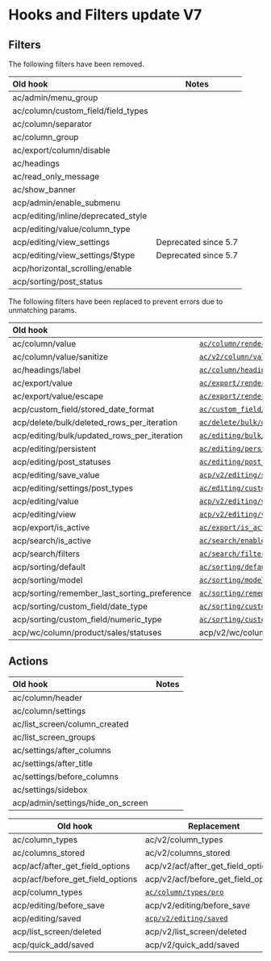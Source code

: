 # Hooks and Filters update V7

## Filters

The following filters have been removed.

| Old hook                            | Notes                |
|:------------------------------------|----------------------|
| ac/admin/menu_group                 |                      |
| ac/column/custom_field/field_types  |                      |
| ac/column/separator                 |                      |
| ac/column_group                     |                      |
| ac/export/column/disable            |                      |    
| ac/headings                         |                      |
| ac/read_only_message                |                      |
| ac/show_banner                      |                      |
| acp/admin/enable_submenu            |                      |
| acp/editing/inline/deprecated_style |                      |
| acp/editing/value/column_type       |                      |
| acp/editing/view_settings           | Deprecated since 5.7 |
| acp/editing/view_settings/$type     | Deprecated since 5.7 |
| acp/horizontal_scrolling/enable     |                      |
| acp/sorting/post_status             |                      |

The following filters have been replaced to prevent errors due to unmatching params.

| Old hook                                     | Replacement                                                                                        |
|:---------------------------------------------|----------------------------------------------------------------------------------------------------|
| ac/column/value                              | [`ac/column/render`](./ac-column-render.php)                                                       |
| ac/column/value/sanitize                     | [`ac/v2/column/value/sanitize`](./ac-column-render-sanitize.php)                                   |
| ac/headings/label                            | [`ac/column/heading/label`](./ac-column-heading-label.php)                                         |
| ac/export/value                              | [`ac/export/render`](./ac-export-render.php)                                                       |
| ac/export/value/escape                       | [`ac/export/render/escape`](./ac-export-render-escape.php)                                         |
| acp/custom_field/stored_date_format          | [`ac/custom_field/stored_date_format`](ac-custom-field-stored_date_format.php)                     |
| acp/delete/bulk/deleted_rows_per_iteration   | [`ac/delete/bulk/deleted_rows_per_iteration`](ac-delete-bulk-deleted_rows_per_iteration.php)       |
| acp/editing/bulk/updated_rows_per_iteration  | [`ac/editing/bulk/updated_rows_per_iteration`](ac-editing-bulk-updated_rows_per_iteration.php)     |
| acp/editing/persistent                       | [`ac/editing/persistent`](ac-editing-persistent.php)                                               |
| acp/editing/post_statuses                    | [`ac/editing/post_statuses`](ac-editing-post_statuses.php)                                         |
| acp/editing/save_value                       | [`acp/v2/editing/save_value`](ac-editing-save_value.php)                                           |
| acp/editing/settings/post_types              | [`ac/editing/custom_field/post_types`](./ac-editing-custom-field-post_types.php)                   |
| acp/editing/value                            | [`acp/v2/editing/value`](ac-editing-value.php)                                                     |
| acp/editing/view                             | [`acp/v2/editing/view`](ac-editing-view.php)                                                       |
| acp/export/is_active                         | [`ac/export/is_active`](./ac-export-is_active.php)                                                 |
| acp/search/is_active                         | [`ac/search/enable`](./ac-search-enable.php)                                                       |
| acp/search/filters                           | [`ac/search/filters`](./ac-search-filters.php)                                                     |
| acp/sorting/default                          | [`ac/sorting/default`](./ac-sorting-default.php)                                                   |
| acp/sorting/model                            | [`ac/sorting/model`](./ac-sorting-model.php)                                                       |
| acp/sorting/remember_last_sorting_preference | [`ac/sorting/remember_last_sorting_preference`](./ac-sorting-remember_last_sorting_preference.php) |
| acp/sorting/custom_field/date_type           | [`ac/sorting/custom_field/date_type`](./ac-sorting-custom_field-date_type.php)                     |
| acp/sorting/custom_field/numeric_type        | [`ac/sorting/custom_field/numeric_type`](./ac-sorting-custom_field-numeric_type.php)               |
| acp/wc/column/product/sales/statuses         | acp/v2/wc/column/product/sales/statuses                                                            |

## Actions ##

| Old hook                          | Notes |
|:----------------------------------|-------|
| ac/column/header                  |       |
| ac/column/settings                |       |
| ac/list_screen/column_created     |       |
| ac/list_screen_groups             |       |
| ac/settings/after_columns         |       |
| ac/settings/after_title           |       |
| ac/settings/before_columns        |       |
| ac/settings/sidebox               |       |
| acp/admin/settings/hide_on_screen |       |

| Old hook                         | Replacement                                        |
|----------------------------------|----------------------------------------------------|
| ac/column_types                  | ac/v2/column_types                                 |
| ac/columns_stored                | ac/v2/columns_stored                               |
| acp/acf/after_get_field_options  | acp/v2/acf/after_get_field_options                 |
| acp/acf/before_get_field_options | acp/v2/acf/before_get_field_options                |
| acp/column_types                 | [`ac/column/types/pro`](./ac-column-types-pro.php) |
| acp/editing/before_save          | acp/v2/editing/before_save                         |
| acp/editing/saved                | [`acp/v2/editing/saved`](./ac-editing-saved.php)   |
| acp/list_screen/deleted          | acp/v2/list_screen/deleted                         |
| acp/quick_add/saved              | acp/v2/quick_add/saved                             |